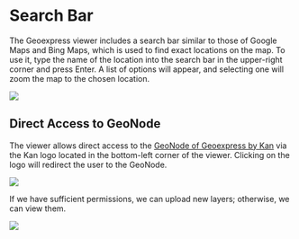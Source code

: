 # Search Bar

The Geoexpress viewer includes a search bar similar to those of Google Maps and Bing Maps, which is used to find exact locations on the map. To use it, type the name of the location into the search bar in the upper-right corner and press Enter. A list of options will appear, and selecting one will zoom the map to the chosen location. 

![](../images/search1.png)

## Direct Access to GeoNode

The viewer allows direct access to the [GeoNode of Geoexpress by Kan](https://geoexpress-demo.kan.com.ar) via the Kan logo located in the bottom-left corner of the viewer. Clicking on the logo will redirect the user to the GeoNode. 

![](../images/search2.png)

If we have sufficient permissions, we can upload new layers; otherwise, we can view them.

![](../images/search3.png)
